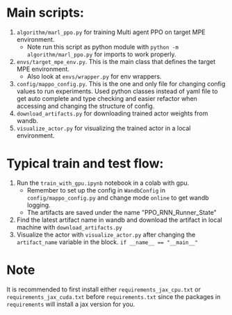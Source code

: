 # Main scripts:

1. `algorithm/marl_ppo.py` for training Multi agent PPO on target MPE environment.
    - Note run this script as python module with `python -m algorithm/marl_ppo.py` for imports to work properly.
2. `envs/target_mpe_env.py`. This is the main class that defines the target MPE environment.
    - Also look at `envs/wrapper.py` for env wrappers.
3. `config/mappo_config.py`. This is the one and only file for changing config values to run experiments.
   Used python classes instead of yaml file to get auto complete and type checking and easier refactor when accessing
   and changing the structure of config.
4. `download_artifacts.py` for downloading trained actor weights from wandb.
5. `visualize_actor.py` for visualizing the trained actor in a local environment.

# Typical train and test flow:

1. Run the `train_with_gpu.ipynb` notebook in a colab with gpu.
    - Remember to set up the config in `WandbConfig` in `config/mappo_config.py` and change mode `online` to get wandb
      logging.
    - The artifacts are saved under the name "PPO_RNN_Runner_State"
2. Find the latest artifact name in wandb and download the artifact in local machine with `download_artifacts.py`
3. Visualize the actor with `visualize_actor.py` after changing the `artifact_name` variable in the block.
   `if __name__ == "__main__"`

# Note

It is recommended to first install either `requirements_jax_cpu.txt` or `requirements_jax_cuda.txt` before
`requirements.txt` since the packages in `requirements` will install a jax version for you.